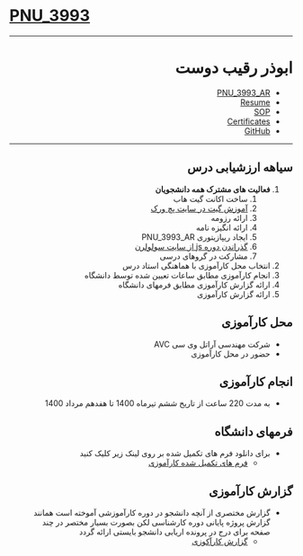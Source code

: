 # [PNU_3993](https://github.com/AliRazavi-edu/PNU_3991#TOC)

<div dir="rtl">
  
---------

# ابوذر رقیب دوست
- [PNU_3993_AR](https://github.com/JAbozarOid/PNU_3993_AR)
- [Resume](https://jabozaroid.github.io/) 
- [SOP](https://jabozaroid.github.io/sop)
- [Certificates](https://jabozaroid.github.io/certificates/certificates.pdf)
- [GitHub](https://github.com/JAbozarOid)

---------

  <a name="Evaluation"></a>
## سیاهه ارزشیابی درس
1. **فعالیت های مشترک همه دانشجویان**
    1. ساخت اکانت گیت هاب
    2. [آموزش گیت در سایت پچ ورک](http://jlord.us/patchwork/)
    3. ارائه رزومه
    4. ارائه انگیزه نامه
    5. ایجاد ریپازیتوری PNU_3993_AR
    6. [گذراندن دوره js از سایت سولولرن](http://Sololearn.com)
    7. مشارکت در گروهای درسی
2. انتخاب محل کارآموزی با هماهنگی استاد درس
3. انجام کارآموزی مطابق ساعات تعیین شده توسط دانشگاه
4. ارائه گزارش کارآموزی مطابق فرمهای دانشگاه
5. ارائه گزارش کارآموزی

  <a name="Co"></a>
## محل کارآموزی

- شرکت مهندسی آراتل وی سی AVC
- حضور در محل کارآموزی

<a name="Do"></a>
## انجام کارآموزی
- به مدت 220 ساعت از تاریخ ششم تیرماه 1400 تا هفدهم مرداد 1400
<a name="Forms"></a>
## فرمهای دانشگاه
- برای دانلود فرم های تکمیل شده بر روی لینک زیر کلیک کنید
    - [فرم های تکمیل شده کارآموزی](https://github.com/JAbozarOid/PNU_3993_AR/blob/main/Internship/Forms/Forms.pdf)

<a name="Report"></a>
## گزارش کارآموزی
- گزارش مختصری از آنچه دانشجو در دوره کارآموزشی آموخته است همانند گزارش پروژه پایانی دوره کارشناسی لکن بصورت بسیار مختصر در چند صفحه برای درج در پرونده اریابی دانشجو بایستی ارائه گردد
    - [گزارش کارآکوزی](https://github.com/JAbozarOid/PNU_3993_AR/blob/main/Internship/Report/Internship%20Report.pdf)
